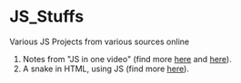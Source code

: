 # JS_Stuffs
Various JS Projects from various sources online
1. Notes from "JS in one video" (find more [here](https://www.youtube.com/watch?v=fju9ii8YsGs) and [here](http://www.newthinktank.com/2015/09/learn-javascript-one-video/)). <br>
2. A snake in HTML, using JS (find more [here](https://www.youtube.com/watch?v=xGmXxpIj6vs)).
